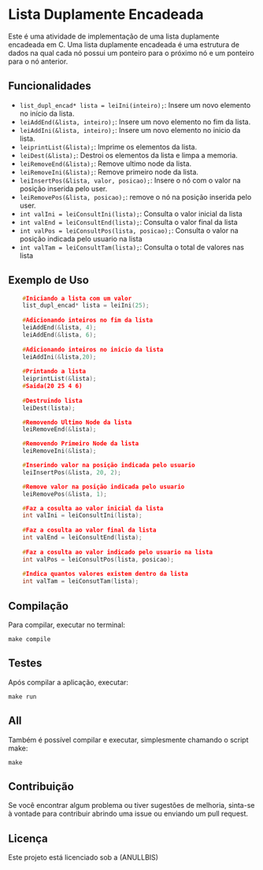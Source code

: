 # Lista Duplamente Encadeada

Este é uma atividade de implementação de uma lista duplamente encadeada em C. Uma lista duplamente encadeada é uma estrutura de dados na qual cada nó possui um ponteiro para o próximo nó e um ponteiro para o nó anterior.

## Funcionalidades

- `list_dupl_encad* lista = leiIni(inteiro);`: Insere um novo elemento no início da lista.
- `leiAddEnd(&lista, inteiro);`: Insere um novo elemento no fim da lista.
- `leiAddIni(&lista, inteiro);`: Insere um novo elemento no inicio da lista.
- `leiprintList(&lista);`: Imprime os elementos da lista.
- `leiDest(&lista);`: Destroi os elementos da lista e limpa a memoria.
- `leiRemoveEnd(&lista);`: Remove ultimo node da lista.
- `leiRemoveIni(&lista);`: Remove primeiro node da lista.
- `leiInsertPos(&lista, valor, posicao);`: Insere o nó com o valor na posição inserida pelo user.
- `leiRemovePos(&lista, posicao);`: remove o nó na posição inserida pelo user.
- `int valIni = leiConsultIni(lista);`: Consulta o valor inicial da lista
- `int valEnd = leiConsultEnd(lista);`: Consulta o valor final da lista
- `int valPos = leiConsultPos(lista, posicao);`: Consulta o valor na posição indicada pelo usuario na lista
- `int valTam = leiConsultTam(lista);`: Consulta o total de valores nas lista


## Exemplo de Uso

```C
    #Iniciando a lista com um valor
    list_dupl_encad* lista = leiIni(25);
    
    #Adicionando inteiros no fim da lista
    leiAddEnd(&lista, 4);
    leiAddEnd(&lista, 6);
    
    #Adicionando inteiros no inicio da lista
    leiAddIni(&lista,20);
    
    #Printando a lista
    leiprintList(&lista);
    #Saida(20 25 4 6)
    
    #Destruindo lista
    leiDest(lista);

    #Removendo Ultimo Node da lista
    leiRemoveEnd(&lista);

    #Removendo Primeiro Node da lista
    leiRemoveIni(&lista);

    #Inserindo valor na posição indicada pelo usuario
    leiInsertPos(&lista, 20, 2);

    #Remove valor na posição indicada pelo usuario
    leiRemovePos(&lista, 1);

    #Faz a cosulta ao valor inicial da lista
    int valIni = leiConsultIni(lista);
    
    #Faz a cosulta ao valor final da lista
    int valEnd = leiConsultEnd(lista);
    
    #Faz a cosulta ao valor indicado pelo usuario na lista
    int valPos = leiConsultPos(lista, posicao);
    
    #Indica quantos valores existem dentro da lista
    int valTam = leiConsutTam(lista);
   ```
   
## Compilação
Para compilar, executar no terminal:

``` 
make compile 
```
## Testes
Após compilar a aplicação, executar:

``` 
make run 
```
## All
Também é possível compilar e executar, simplesmente chamando o script make:

``` 
make
```

## Contribuição

Se você encontrar algum problema ou tiver sugestões de melhoria, sinta-se à vontade para contribuir abrindo uma issue ou enviando um pull request.

## Licença

Este projeto está licenciado sob a (ANULLBIS)
